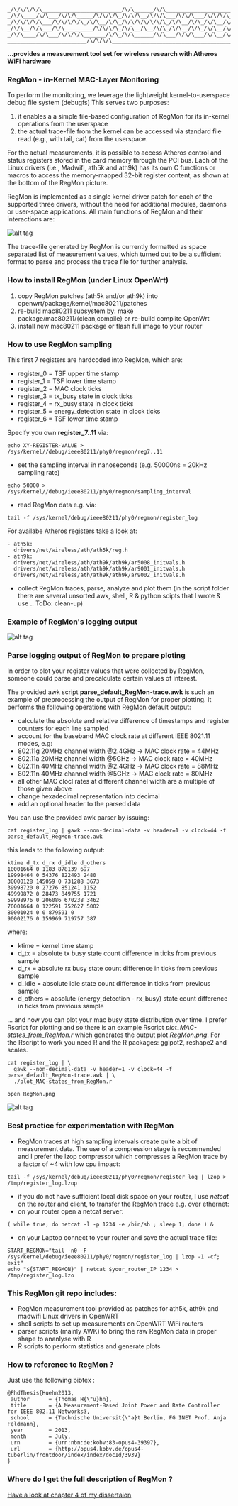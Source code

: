 ```
_/\/\/\/\/\_________________________/\/\______/\/\_______________________
_/\/\____/\/\___/\/\/\_____/\/\/\/\_/\/\/\__/\/\/\___/\/\/\___/\/\/\/\___
_/\/\/\/\/\___/\/\/\/\/\_/\/\__/\/\_/\/\/\/\/\/\/\_/\/\__/\/\_/\/\__/\/\_
_/\/\__/\/\___/\/\_________/\/\/\/\_/\/\__/\__/\/\_/\/\__/\/\_/\/\__/\/\_
_/\/\____/\/\___/\/\/\/\_______/\/\_/\/\______/\/\___/\/\/\___/\/\__/\/\_
_________________________/\/\/\/\________________________________________
```
**...provides a measurement tool set for wireless research with Atheros WiFi hardware**

### RegMon - in-Kernel MAC-Layer Monitoring
To perform the monitoring, we leverage the lightweight kernel-to-userspace debug file system (debugfs)
This serves two purposes:

1. it enables a a simple file-based configuration of RegMon for its in-kernel operations from the userspace
2. the actual trace-file from the kernel can be accessed via standard file read (e.g., with tail, cat) from the userspace.

For the actual measurements, it is possible to access Atheros control and status registers stored in the card memory through the PCI bus. Each of the Linux drivers (i.e., Madwifi, ath5k and ath9k) has its own C functions or macros to access the memory-mapped 32-bit register content, as shown at the bottom of the RegMon picture.

RegMon is implemented as a single kernel driver patch  for each of the supported three drivers, without the need for additional modules, daemons or user-space applications.
All main functions of RegMon and their interactions are:

![alt tag](https://cloud.githubusercontent.com/assets/1880886/9041313/d29e2c9e-3a07-11e5-95e3-ba5756927540.jpg)

The trace-file generated by RegMon is currently formatted as space separated list of measurement values, which turned out to be a sufficient format to parse and process the trace file for further analysis.

### How to install RegMon (under Linux OpenWrt)

1. copy RegMon patches (ath5k and/or ath9k) into openwrt/package/kernel/mac80211/patches 
2. re-build mac80211 subsystem by: make package/mac80211/{clean,compile} or re-build complite OpenWrt
3. install new mac80211 package or flash full image to your router

### How to use RegMon sampling
This first 7 registers are hardcoded into RegMon, which are:
- register_0 = TSF upper time stamp
- register_1 = TSF lower time stamp
- register_2 = MAC clock ticks
- register_3 = tx_busy state in clock ticks
- register_4 = rx_busy state in clock ticks
- register_5 = energy_detection state in clock ticks
- register_6 = TSF lower time stamp

Specify you own **register_7..11** via: 
```
echo XY-REGISTER-VALUE > /sys/kernel//debug/ieee80211/phy0/regmon/reg7..11
```
- set the sampling interval in nanoseconds (e.g. 50000ns = 20kHz sampling rate)
```
echo 50000 > /sys/kernel//debug/ieee80211/phy0/regmon/sampling_interval
```
- read RegMon data e.g. via:
```
tail -f /sys/kernel/debug/ieee80211/phy0/regmon/register_log
```

For availabe Atheros registers take a look at:
```
- ath5k:
  drivers/net/wireless/ath/ath5k/reg.h
- ath9k:
  drivers/net/wireless/ath/ath9k/ath9k/ar5008_initvals.h
  drivers/net/wireless/ath/ath9k/ath9k/ar9001_initvals.h
  drivers/net/wireless/ath/ath9k/ath9k/ar9002_initvals.h
```
- collect RegMon traces, parse, analyze and plot them
(in the script folder there are several unsorted awk, shell, R & python scipts that I wrote & use .. ToDo: clean-up)

### Example of RegMon's logging output
![alt tag](https://cloud.githubusercontent.com/assets/1880886/9058435/50d96800-3aa1-11e5-98c9-330c7aa15234.jpg)

### Parse logging output of RegMon to prepare ploting
In order to plot your register values that were collected by RegMon, someone could parse and precalculate certain values of interest.

The provided awk script **parse_default_RegMon-trace.awk** is such an example of preprocessing the output of RegMon for proper plotting. It performs the following operations with RegMon default output:
- calculate the absolute and relative difference of timestamps and register counters for each line sampled
- account for the baseband MAC clock rate at different IEEE 8021.11 modes, e.g:
 - 802.11g 20MHz channel width @2.4GHz -> MAC clock rate = 44MHz
 - 802.11a 20MHz channel width @5GHz   -> MAC clock rate = 40MHz
 - 802.11n 40MHz channel width @2.4GHz -> MAC clock rate = 88MHz
 - 802.11n 40MHz channel width @5GHz   -> MAC clock rate = 80MHz
 - all other MAC clocl rates at different channel width are a multiple of those given above
- change hexadecimal representation into decimal
- add an optional header to the parsed data

You can use the provided awk parser by issuing:
```
cat register_log | gawk --non-decimal-data -v header=1 -v clock=44 -f parse_default_RegMon-trace.awk
```

this leads to the following output:
```
ktime d_tx d_rx d_idle d_others
10001664 0 1183 878139 697
19998464 0 54376 822493 2480
30000128 145059 0 731288 3673
39998720 0 27276 851241 1152
49999872 0 28473 849755 1721
59998976 0 206086 670238 3462
70001664 0 122591 752627 5002
80001024 0 0 879591 0
90002176 0 159969 719757 387
```
where:
- ktime = kernel time stamp
- d_tx = absolute tx busy state count difference in ticks from previous sample
- d_rx = absolute rx busy state count difference in ticks from previous sample
- d_idle = absolute idle state count difference in ticks from previous sample
- d_others = absolute (energy_detection - rx_busy) state count difference in ticks from previous sample

... and now you can plot your mac busy state distribution over time. I prefer Rscript for plotting and so there is an example Rscript *plot_MAC-states_from_RegMon.r* which generates the output plot *RegMon.png*. For the Rscript to work you need R and the R packages: gglpot2, reshape2 and scales.
```
cat register_log | \
  gawk --non-decimal-data -v header=1 -v clock=44 -f parse_default_RegMon-trace.awk | \
  ./plot_MAC-states_from_RegMon.r
  
open RegMon.png
```

![alt tag](https://cloud.githubusercontent.com/assets/1880886/9155283/6ad13628-3eb3-11e5-96b3-f78cbcc6b7c5.png)

### Best practice for experimentation with RegMon
- RegMon traces at high sampling intervals create quite a bit of measurement data. The use of a compression stage is recommended and I prefer the lzop compressor which compresses a RegMon trace by a factor of ~4 with low cpu impact:
```
tail -f /sys/kernel/debug/ieee80211/phy0/regmon/register_log | lzop > /tmp/register_log.lzop
```

- if you do not have sufficient local disk space on your router, I use *netcat* on the router and client, to transfer the RegMon trace e.g. over ethernet:
 - on your router open a netcat server:
 ```
 ( while true; do netcat -l -p 1234 -e /bin/sh ; sleep 1; done ) &
 ```
 - on your Laptop connect to your router and save the actual trace file:
 ```
 START_REGMON="tail -n0 -F /sys/kernel/debug/ieee80211/phy0/regmon/register_log | lzop -1 -cf; exit"
 echo "${START_REGMON}" | netcat $your_router_IP 1234 > /tmp/register_log.lzo
 ```

### This RegMon git repo includes:

- RegMon measurement tool provided as patches for ath5k, ath9k and madwifi Linux drivers in OpenWRT
- shell scripts to set up measurements on OpenWRT WiFi routers
- parser scripts (mainly AWK) to bring the raw RegMon data in proper shape to ananlyse with R
- R scripts to perform statistics and generate plots

### How to reference to  RegMon ?
Just use the following bibtex :
```
@PhdThesis{Huehn2013,
 author      = {Thomas H{\"u}hn},
 title       = {A Measurement-Based Joint Power and Rate Controller for IEEE 802.11 Networks},
 school      = {Technische Universit{\"a}t Berlin, FG INET Prof. Anja Feldmann},
 year        = 2013,
 month       = July,
 urn         = {urn:nbn:de:kobv:83-opus4-39397},
 url         = {http://opus4.kobv.de/opus4-tuberlin/frontdoor/index/index/docId/3939}
}
```
### Where do I get the full description of RegMon ?
[Have a look at chapter 4 of my dissertaion](https://www.researchgate.net/publication/257412979_A_measurement_based_joint_power_and_rate_controller_for_IEEE_802.11_networks)
